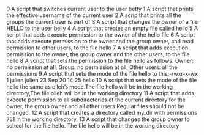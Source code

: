 0  A script that switches current user to the user betty
1  A script that prints the effective username of the current user
2  A scrip that prints all the groups the current user is part of
3  A script that changes the owner of a file HELLO to the user belly
4  A script that creates an empty file called hello
5  A script that adds execute permission to the owner of the hello file
6  A script that adds execute permission to the owner and the group owner, and read permission to other users, to the file hello
7  A script that adds execution permission to the owner, the group owner and the other users, to the file hello
8  A script that sets the permission to the file hello as follows:  Owner: no permission at all,  Group: no permission at all,  Other users: all the permissions
9  A  script that sets the mode of the file hello to this:-rwxr-x-wx 1 julien julien 23 Sep 20 14:25 hello
10 A script that sets the mode of the file hello the same as olleh’s mode.The file hello will be in the working directory,The file olleh will be in the working directory
11 A script that adds execute permission to all subdirectories of the current directory for the owner, the group owner and all other users.Regular files should not be changed.
12 A script that creates a directory called my_dir with permissions 751 in the working directory.
13 A script that changes the group owner to school for the file hello. The file hello will be in the working directory
